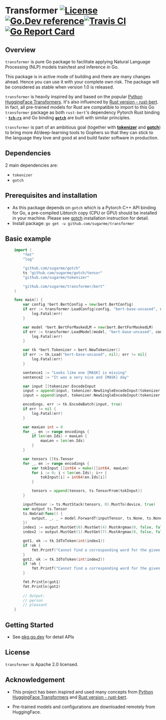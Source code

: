 # Transformer [![License](https://img.shields.io/:license-apache-blue.svg)](https://opensource.org/licenses/Apache-2.0)[![Go.Dev reference](https://img.shields.io/badge/go.dev-reference-007d9c?logo=go&logoColor=white&style=flat-square)](https://pkg.go.dev/github.com/sugarme/transformer?tab=doc)[![Travis CI](https://api.travis-ci.org/sugarme/transformer.svg?branch=master)](https://travis-ci.org/sugarme/transformer)[![Go Report Card](https://goreportcard.com/badge/github.com/sugarme/transformer)](https://goreportcard.com/report/github.com/sugarme/transformer) 

## Overview

`transformer` is pure Go package to facilitate applying Natural Language Processing (NLP) models train/test and inference in Go. 

This package is in active mode of building and there are many changes ahead. Hence you can use it with your complete own risk. The package will be considered as stable when version 1.0 is released. 

`transformer` is heavily inspired by and based on the popular [Python HuggingFace Transformers](https://github.com/huggingface/transformers). It's also influenced by [Rust version - rust-bert](https://github.com/guillaume-be/rust-bert). In fact, all pre-trained models for Rust are compatible to import to this Go `transformer` package as both `rust-bert`'s dependency Pytorch Rust binding - [**`tch-rs`**](https://github.com/LaurentMazare/tch-rs) and Go binding [**`gotch`**](https://github.com/sugarme/gotch) are built with similar principles. 

`transformer` is part of an ambitious goal (together with [**tokenizer**](https://github.com/sugarme/tokenizer) and [**gotch**](https://github.com/sugarme/gotch)) to bring more AI/deep-learning tools to Gophers so that they can stick to the language they love and good at and build faster software in production. 

## Dependencies

2 main dependencies are:

- `tokenizer`
- `gotch`

## Prerequisites and installation

- As this package depends on `gotch` which is a Pytorch C++ API binding for Go, a pre-compiled Libtorch copy (CPU or GPU) should be installed in your machine. Please see [gotch](https://github.com/sugarme/gotch) installation instruction for detail. 
- Install package: `go get -u github.com/sugarme/transformer`

## Basic example

```go
    import (
        "fmt"
        "log"

        "github.com/sugarme/gotch"
        ts "github.com/sugarme/gotch/tensor"
        "github.com/sugarme/tokenizer"

        "github.com/sugarme/transformer/bert"
    )

    func main() {
        var config *bert.BertConfig = new(bert.BertConfig)
        if err := transformer.LoadConfig(config, "bert-base-uncased", nil); err != nil {
            log.Fatal(err)
        }

        var model *bert.BertForMaskedLM = new(bert.BertForMaskedLM)
        if err := transformer.LoadModel(model, "bert-base-uncased", config, nil, gotch.CPU); err != nil {
            log.Fatal(err)
        }

        var tk *bert.Tokenizer = bert.NewTokenizer()
        if err := tk.Load("bert-base-uncased", nil); err != nil{
            log.Fatal(err)
        }

        sentence1 := "Looks like one [MASK] is missing"
        sentence2 := "It was a very nice and [MASK] day"

        var input []tokenizer.EncodeInput
        input = append(input, tokenizer.NewSingleEncodeInput(tokenizer.NewInputSequence(sentence1)))
        input = append(input, tokenizer.NewSingleEncodeInput(tokenizer.NewInputSequence(sentence2)))

        encodings, err := tk.EncodeBatch(input, true)
        if err != nil {
            log.Fatal(err)
        }

        var maxLen int = 0
        for _, en := range encodings {
            if len(en.Ids) > maxLen {
                maxLen = len(en.Ids)
            }
        }

        var tensors []ts.Tensor
        for _, en := range encodings {
            var tokInput []int64 = make([]int64, maxLen)
            for i := 0; i < len(en.Ids); i++ {
                tokInput[i] = int64(en.Ids[i])
            }

            tensors = append(tensors, ts.TensorFrom(tokInput))
        }

        inputTensor := ts.MustStack(tensors, 0).MustTo(device, true)
        var output ts.Tensor
        ts.NoGrad(func() {
            output, _, _ = model.ForwardT(inputTensor, ts.None, ts.None, ts.None, ts.None, ts.None, ts.None, false)
        })
        index1 := output.MustGet(0).MustGet(4).MustArgmax(0, false, false).Int64Values()[0]
        index2 := output.MustGet(1).MustGet(7).MustArgmax(0, false, false).Int64Values()[0]

        got1, ok := tk.IdToToken(int(index1))
        if !ok {
            fmt.Printf("Cannot find a corresponding word for the given id (%v) in vocab.\n", index1)
        }
        got2, ok := tk.IdToToken(int(index2))
        if !ok {
            fmt.Printf("Cannot find a corresponding word for the given id (%v) in vocab.\n", index2)
        }

        fmt.Println(got1)
        fmt.Println(got2)
        
        // Output:
        // person
        // pleasant
    }
```

## Getting Started

- See [pkg.go.dev](https://pkg.go.dev/github.com/sugarme/transformer?tab=doc) for detail APIs 


## License

`transformer` is Apache 2.0 licensed.


## Acknowledgement

- This project has been inspired and used many concepts from [Python HuggingFace Transformers](https://github.com/huggingface/transformers) and [Rust version - rust-bert](https://github.com/guillaume-be/rust-bert). 

- Pre-trained models and configurations are downloaded remotely from HuggingFace. 





